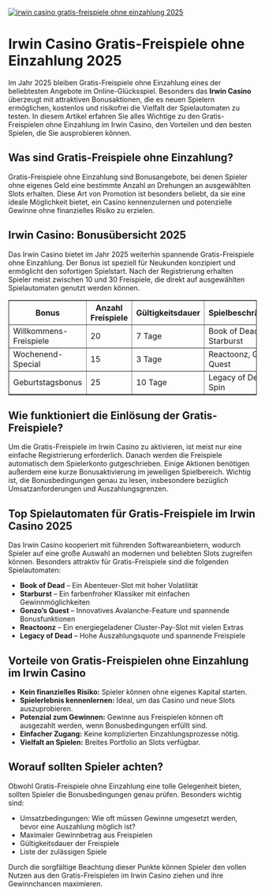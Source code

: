 [![irwin casino gratis-freispiele ohne einzahlung 2025](https://123-caf.pages.dev/gitsignup.png)](https://vrmoo.ru/Bt82HjjY)

<h1>Irwin Casino Gratis-Freispiele ohne Einzahlung 2025</h1>  <p>Im Jahr 2025 bleiben Gratis-Freispiele ohne Einzahlung eines der beliebtesten Angebote im Online-Glücksspiel. Besonders das <strong>Irwin Casino</strong> überzeugt mit attraktiven Bonusaktionen, die es neuen Spielern ermöglichen, kostenlos und risikofrei die Vielfalt der Spielautomaten zu testen. In diesem Artikel erfahren Sie alles Wichtige zu den Gratis-Freispielen ohne Einzahlung im Irwin Casino, den Vorteilen und den besten Spielen, die Sie ausprobieren können.</p>  <h2>Was sind Gratis-Freispiele ohne Einzahlung?</h2> <p>Gratis-Freispiele ohne Einzahlung sind Bonusangebote, bei denen Spieler ohne eigenes Geld eine bestimmte Anzahl an Drehungen an ausgewählten Slots erhalten. Diese Art von Promotion ist besonders beliebt, da sie eine ideale Möglichkeit bietet, ein Casino kennenzulernen und potenzielle Gewinne ohne finanzielles Risiko zu erzielen.</p>  <h2>Irwin Casino: Bonusübersicht 2025</h2> <p>Das Irwin Casino bietet im Jahr 2025 weiterhin spannende Gratis-Freispiele ohne Einzahlung. Der Bonus ist speziell für Neukunden konzipiert und ermöglicht den sofortigen Spielstart. Nach der Registrierung erhalten Spieler meist zwischen 10 und 30 Freispiele, die direkt auf ausgewählten Spielautomaten genutzt werden können.</p>  <table border="1" cellpadding="8" cellspacing="0" style="border-collapse: collapse; width: 100%; max-width: 600px;">   <thead>     <tr>       <th>Bonus</th>       <th>Anzahl Freispiele</th>       <th>Gültigkeitsdauer</th>       <th>Spielbeschränkungen</th>     </tr>   </thead>   <tbody>     <tr>       <td>Willkommens-Freispiele</td>       <td>20</td>       <td>7 Tage</td>       <td>Book of Dead, Starburst</td>     </tr>     <tr>       <td>Wochenend-Special</td>       <td>15</td>       <td>3 Tage</td>       <td>Reactoonz, Gonzo’s Quest</td>     </tr>     <tr>       <td>Geburtstagsbonus</td>       <td>25</td>       <td>10 Tage</td>       <td>Legacy of Dead, Twin Spin</td>     </tr>   </tbody> </table>  <h2>Wie funktioniert die Einlösung der Gratis-Freispiele?</h2> <p>Um die Gratis-Freispiele im Irwin Casino zu aktivieren, ist meist nur eine einfache Registrierung erforderlich. Danach werden die Freispiele automatisch dem Spielerkonto gutgeschrieben. Einige Aktionen benötigen außerdem eine kurze Bonusaktivierung im jeweiligen Spielbereich. Wichtig ist, die Bonusbedingungen genau zu lesen, insbesondere bezüglich Umsatzanforderungen und Auszahlungsgrenzen.</p>  <h2>Top Spielautomaten für Gratis-Freispiele im Irwin Casino 2025</h2> <p>Das Irwin Casino kooperiert mit führenden Softwareanbietern, wodurch Spieler auf eine große Auswahl an modernen und beliebten Slots zugreifen können. Besonders attraktiv für Gratis-Freispiele sind die folgenden Spielautomaten:</p>  <ul>   <li><strong>Book of Dead</strong> – Ein Abenteuer-Slot mit hoher Volatilität</li>   <li><strong>Starburst</strong> – Ein farbenfroher Klassiker mit einfachen Gewinnmöglichkeiten</li>   <li><strong>Gonzo’s Quest</strong> – Innovatives Avalanche-Feature und spannende Bonusfunktionen</li>   <li><strong>Reactoonz</strong> – Ein energiegeladener Cluster-Pay-Slot mit vielen Extras</li>   <li><strong>Legacy of Dead</strong> – Hohe Auszahlungsquote und spannende Freispiele</li> </ul>  <h2>Vorteile von Gratis-Freispielen ohne Einzahlung im Irwin Casino</h2> <ul>   <li><strong>Kein finanzielles Risiko:</strong> Spieler können ohne eigenes Kapital starten.</li>   <li><strong>Spielerlebnis kennenlernen:</strong> Ideal, um das Casino und neue Slots auszuprobieren.</li>   <li><strong>Potenzial zum Gewinnen:</strong> Gewinne aus Freispielen können oft ausgezahlt werden, wenn Bonusbedingungen erfüllt sind.</li>   <li><strong>Einfacher Zugang:</strong> Keine komplizierten Einzahlungsprozesse nötig.</li>   <li><strong>Vielfalt an Spielen:</strong> Breites Portfolio an Slots verfügbar.</li> </ul>  <h2>Worauf sollten Spieler achten?</h2> <p>Obwohl Gratis-Freispiele ohne Einzahlung eine tolle Gelegenheit bieten, sollten Spieler die Bonusbedingungen genau prüfen. Besonders wichtig sind:</p> <ul>   <li>Umsatzbedingungen: Wie oft müssen Gewinne umgesetzt werden, bevor eine Auszahlung möglich ist?</li>   <li>Maximaler Gewinnbetrag aus Freispielen</li>   <li>Gültigkeitsdauer der Freispiele</li>   <li>Liste der zulässigen Spiele</li> </ul>  <p>Durch die sorgfältige Beachtung dieser Punkte können Spieler den vollen Nutzen aus den Gratis-Freispielen im Irwin Casino ziehen und ihre Gewinnchancen maximieren.</p>